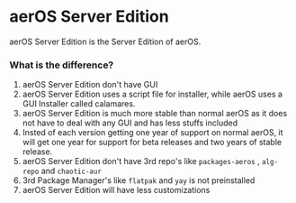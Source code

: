 # aerOS Server Edition
aerOS Server Edition is the Server Edition of aerOS.

### What is the difference?

1. aerOS Server Edition don't have GUI
2. aerOS Server Edition uses a script file for installer, while aerOS uses a GUI Installer called calamares.
3. aerOS Server Edition is much more stable than normal aerOS as it does not have to deal with any GUI and has less stuffs included
4. Insted of each version getting one year of support on normal aerOS, it will get one year for support for beta releases and two years of stable release.
5. aerOS Server Edition don't have 3rd repo's like `packages-aeros` , `alg-repo` and `chaotic-aur`
6. 3rd Package Manager's like `flatpak` and `yay` is not preinstalled
7. aerOS Server Edition will have less customizations

